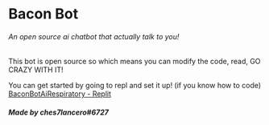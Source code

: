 # Bacon Bot
###### An open source ai chatbot that actually talk to you!

This bot is open source so which means you can modify the code, read, GO CRAZY WITH IT!

You can get started by going to repl and set it up! (if you know how to code)
[BaconBotAiRespiratory - Replit](https://replit.com/@ches7lancero/BaconBotAiRespiratory)

##### Made by ches7lancero#6727
